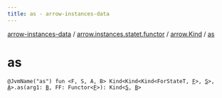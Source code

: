 ```yaml
---
title: as - arrow-instances-data
---
```


[arrow-instances-data](../../index.html) / [arrow.instances.statet.functor](../index.html) / [arrow.Kind](index.html) / [as](./as.html)

# as

`@JvmName("as") fun <F, S, A, B> Kind<Kind<Kind<ForStateT, `[`F`](as.html#F)`>, `[`S`](as.html#S)`>, `[`A`](as.html#A)`>.as(arg1: `[`B`](as.html#B)`, FF: Functor<`[`F`](as.html#F)`>): Kind<`[`S`](as.html#S)`, `[`B`](as.html#B)`>`